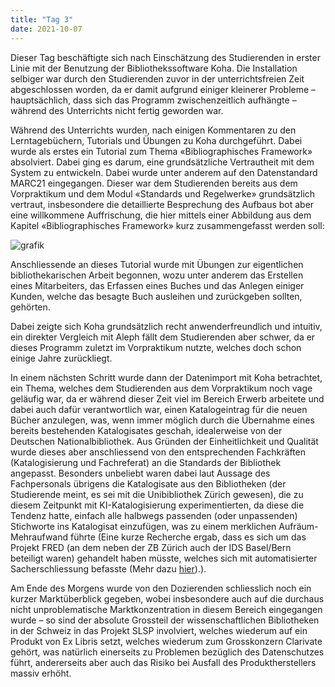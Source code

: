 ```yaml
---
title: "Tag 3"
date: 2021-10-07
---
```


Dieser Tag beschäftigte sich nach Einschätzung des Studierenden in erster Linie mit der Benutzung der Bibliothekssoftware Koha. 
Die Installation selbiger war durch den Studierenden zuvor in der unterrichtsfreien Zeit abgeschlossen worden, da er damit aufgrund einiger kleinerer Probleme – hauptsächlich, dass sich das Programm zwischenzeitlich aufhängte – während des Unterrichts nicht fertig geworden war.

Während des Unterrichts wurden, nach einigen Kommentaren zu den Lerntagebüchern, Tutorials und Übungen zu Koha durchgeführt.
Dabei wurde als erstes ein Tutorial zum Thema «Bibliographisches Framework» absolviert. Dabei ging es darum, eine grundsätzliche Vertrautheit mit dem System zu entwickeln. Dabei wurde unter anderem auf den Datenstandard MARC21 eingegangen. Dieser war dem Studierenden bereits aus dem Vorpraktikum und dem Modul «Standards und Regelwerke» grundsätzlich vertraut, insbesondere die detaillierte Besprechung des Aufbaus bot aber eine willkommene Auffrischung, die hier mittels einer Abbildung aus dem Kapitel «Bibliographisches Framework» kurz zusammengefasst werden soll: 

 ![grafik](https://user-images.githubusercontent.com/90834560/151700807-3cbf79be-b88f-422b-991a-d10e53d33722.png)
 
Anschliessende an dieses Tutorial wurde mit Übungen zur eigentlichen bibliothekarischen Arbeit begonnen, wozu unter anderem das Erstellen eines Mitarbeiters, das Erfassen eines Buches und das Anlegen einiger Kunden, welche das besagte Buch ausleihen und zurückgeben sollten, gehörten. 

Dabei zeigte sich Koha grundsätzlich recht anwenderfreundlich und intuitiv, ein direkter Vergleich mit Aleph fällt dem Studierenden aber schwer, da er dieses Programm zuletzt im Vorpraktikum nutzte, welches doch schon einige Jahre zurückliegt.

In einem nächsten Schritt wurde dann der Datenimport mit Koha betrachtet, ein Thema, welches dem Studierenden aus dem Vorpraktikum noch vage geläufig war, da er während dieser Zeit viel im Bereich Erwerb arbeitete und dabei auch dafür verantwortlich war, einen Katalogeintrag für die neuen Bücher anzulegen, was, wenn immer möglich durch die Übernahme eines bereits bestehenden Katalogisates geschah, idealerweise von der Deutschen Nationalbibliothek. Aus Gründen der Einheitlichkeit und Qualität wurde dieses aber anschliessend von den entsprechenden Fachkräften (Katalogisierung und Fachreferat) an die Standards der Bibliothek angepasst. Besonders unbeliebt waren dabei laut Aussage des Fachpersonals übrigens die Katalogisate aus den Bibliotheken (der Studierende meint, es sei mit die Unibibliothek Zürich gewesen), die zu diesem Zeitpunkt mit KI-Katalogisierung experimentierten, da diese die Tendenz hatte, einfach alle halbwegs passenden (oder unpassenden) Stichworte ins Katalogisat einzufügen, was zu einem merklichen Aufräum-Mehraufwand führte (Eine kurze Recherche ergab, dass es sich um das Projekt FRED (an dem neben der ZB Zürich auch der IDS Basel/Bern beteiligt waren) gehandelt haben müsste, welches sich mit automatisierter Sacherschliessung befasste (Mehr dazu [hier](https://www.degruyter.com/document/doi/10.1515/9783110553796-011/html)).). 

Am Ende des Morgens wurde von den Dozierenden schliesslich noch ein kurzer Marktüberblick gegeben, wobei insbesondere auch auf die durchaus nicht unproblematische Marktkonzentration in diesem Bereich eingegangen wurde – so sind der absolute Grossteil der wissenschaftlichen Bibliotheken in der Schweiz in das Projekt SLSP involviert, welches wiederum auf ein Produkt von Ex Libris setzt, welches wiederum zum Grosskonzern Clarivate gehört, was natürlich einerseits zu Problemen bezüglich des Datenschutzes führt, andererseits aber auch das Risiko bei Ausfall des Produktherstellers massiv erhöht. 
